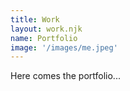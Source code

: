 ```yaml
---
title: Work
layout: work.njk
name: Portfolio
image: '/images/me.jpeg'
---
```


Here comes the portfolio...

